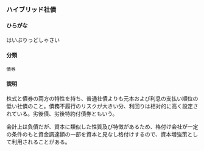 <div style="display:none;">

## [あ行](securities-terms?id=あ行)
## [か行](securities-terms?id=か行)
## [さ行](securities-terms?id=さ行)
## [た行](securities-terms?id=た行)
## [な行](securities-terms?id=な行)
## [は行](securities-terms?id=は行)

</div>

### ハイブリッド社債

#### ひらがな

はいぶりっどしゃさい

#### 分類

`債券`

#### 説明

株式と債券の両方の特性を持ち、普通社債よりも元本および利息の支払い順位の低い社債のこと。債務不履行のリスクが大きい分、利回りは相対的に高く設定されている。劣後債、劣後特約付債券ともいう。
 
会計上は負債だが、資本に類似した性質及び特徴があるため、格付け会社が一定の条件のもと資金調達額の一部を資本と見なし格付けするので、資本増強策として利用されることがある。

<div style="display:none;">

## [ま行](securities-terms?id=ま行)
## [や行](securities-terms?id=や行)
## [ら行](securities-terms?id=ら行)
## [わ行](securities-terms?id=わ行)
## [英数字・記号](securities-terms?id=英数字・記号)

</div>

